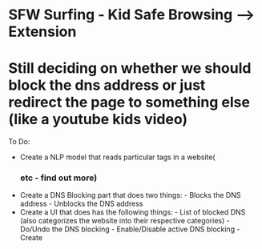 # SFW Surfing - Kid Safe Browsing --> Extension

# Still deciding on whether we should block the dns address or just redirect the page to something else (like a youtube kids video)

To Do:
- Create a NLP model that reads particular tags in a website(<p><h3> etc - find out more)
- Create a DNS Blocking part that does two things:
      - Blocks the DNS address
      - Unblocks the DNS address
- Create a UI that does has the following things:
      - List of blocked DNS (also categorizes the website into their respective categories)
      - Do/Undo the DNS blocking
      - Enable/Disable active DNS blocking
      - Create
